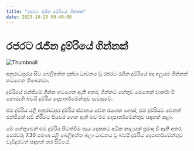 ```yaml
---
title: "රජරට රැජින දුම්රියේ ගින්නක්"
date: 2025-10-25 09:40:00
---
```


# රජරට රැජින දුම්රියේ ගින්නක්

![Thumbnail](https://helakuru.sgp1.cdn.digitaloceanspaces.com/esana/images/lib/rajarata-rejina-train.jpg)

අනුරාධපුරය සිට බෙලිඅත්ත දක්වා ධාවනය වූ රජරට රැජින දුම්රියේ අද අලුයම ගින්නක් හටගෙන තිබෙනවා.

දුම්රියේ එන්ජිමේ ගින්න හටගෙන ඇති අතර, ගින්නට හේතුව මෙතෙක් වාර්තා වී නොමැති බවයි දුම්රිය දෙපාර්තමේන්තුව පැවසුවේ.

එම දුම්රිය යළි අනුරාධපුර දුම්රිය ස්ථානය වෙත රැගෙන ගොස්, එම දුම්රියට වෙනත් එන්ජිමක් සවි කිරීමට පියවර ගෙන ඇති බව එම දෙපාර්තමේන්තුව සඳහන් කළා.

මේ හේතුවෙන් එම දුම්රිය පිටත්වීම පැය දෙකකට අධික කාලයක් ප්‍රමාද වී ඇති අතර, පෙරවරු 7.30 පමණ යළි බෙලිඅත්ත බලා ධාවනය වූ බවයි දුම්රිය දෙපාර්තමේන්තුව වැඩිදුරටත් සඳහන් කර සිටියේ.

